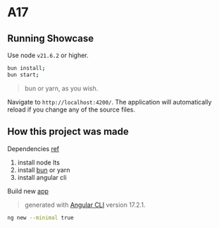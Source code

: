 # A17

## Running Showcase

Use node `v21.6.2` or higher.

```bash
bun install;
bun start;
```

> bun or yarn, as you wish.

Navigate to `http://localhost:4200/`. The application will automatically reload if you change any of the source files.

## How this project was made

Dependencies [ref](https://angular.dev/tools/cli/setup-local)
1. install node lts
2. install [bun](https://bun.sh/package-manager) or yarn
3. install angular cli

Build new [app](https://angular.dev/tools/cli/setup-local)

> generated with [Angular CLI](https://github.com/angular/angular-cli) version 17.2.1.

```bash
ng new --minimal true
```

<!-- Install [tailwind](https://tailwindcss.com/docs/guides/angular)
bun add -D tailwindcss postcss autoprefixer
npx tailwindcss init -->